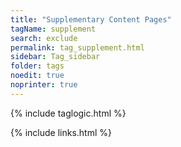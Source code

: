 ```yaml
---
title: "Supplementary Content Pages"
tagName: supplement
search: exclude
permalink: tag_supplement.html
sidebar: Tag_sidebar
folder: tags
noedit: true
noprinter: true
---
```

{% include taglogic.html %}

{% include links.html %}

